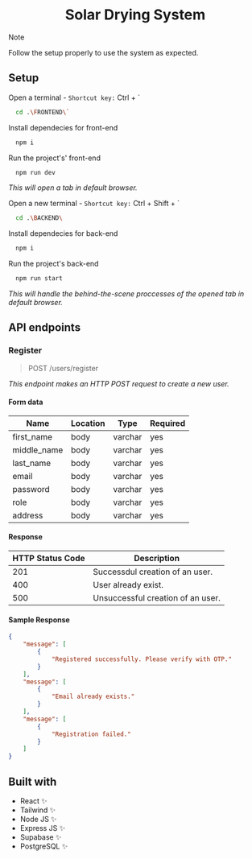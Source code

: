<div align="center">

# Solar Drying System

</div>

> [!NOTE]
> Follow the setup properly to use the system as expected.

## Setup

Open a terminal - `Shortcut key:` Ctrl + `

```bash
  cd .\FRONTEND\`
```

Install dependecies for front-end

```bash
  npm i
```

Run the project's' front-end

```bash
  npm run dev
```

_This will open a tab in default browser._

Open a new terminal - `Shortcut key:` Ctrl + Shift + `

```bash
  cd .\BACKEND\
```

Install dependecies for back-end

```bash
  npm i
```

Run the project's back-end

```bash
  npm run start
```

_This will handle the behind-the-scene proccesses of the opened tab in default browser._

## API endpoints

### Register

> POST /users/register

_This endpoint makes an HTTP POST request to create a new user._

#### Form data

| Name                | Location | Type    | Required |
| ------------------- | -------- | ------- | -------- |
| first_name          | body     | varchar | yes      |
| middle_name         | body     | varchar | yes      |
| last_name           | body     | varchar | yes      |
| email               | body     | varchar | yes      |
| password            | body     | varchar | yes      |
| role                | body     | varchar | yes      |
| address             | body     | varchar | yes      |

#### Response

| HTTP Status Code | Description                                             |
| ---------------- | ------------------------------------------------------- |
| 201              | Successdul creation of an user.                         |
| 400              | User already exist.                       |
| 500              | Unsuccessful creation of an user.                       |

#### Sample Response

```json
{
    "message": [
        {
            "Registered successfully. Please verify with OTP."
        }
    ],
    "message": [
        {
            "Email already exists."
        }
    ],
    "message": [
        {
            "Registration failed."
        }
    ]
}
```

## Built with

-   React ✨
-   Tailwind ✨
-   Node JS ✨
-   Express JS ✨
-   Supabase ✨
-   PostgreSQL ✨